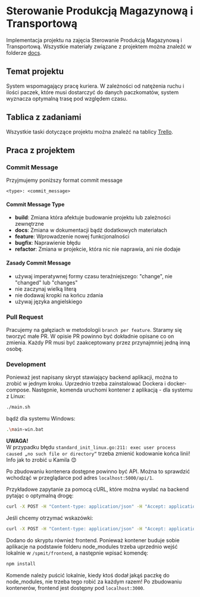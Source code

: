 # Sterowanie Produkcją Magazynową i Transportową
Implementacja projektu na zajęcia Sterowanie Produkcją Magazynową i Transportową. Wszystkie materiały związane z projektem można znaleźć w folderze [docs](docs).

## Temat projektu

System wspomagający pracę kuriera. W zależności od natężenia ruchu i ilości paczek, które musi dostarczyć do danych paczkomatów, system wyznacza optymalną trasę pod względem czasu.

## Tablica z zadaniami
Wszystkie taski dotyczące projektu można znaleźć na tablicy [Trello](https://trello.com/b/LDROxPhi/spmit-pempera).

## Praca z projektem

### Commit Message
Przyjmujemy poniższy format commit message

```
<type>: <commit_message>
```

#### Commit Message Type
* **build**: Zmiana która afektuje budowanie projektu lub zależności zewnętrzne
* **docs**: Zmiana w dokumentacji bądź dodatkowych materiałach
* **feature**: Wprowadzenie nowej funkcjonalności
* **bugfix**: Naprawienie błędu
* **refactor**: Zmiana w projekcie, która nic nie naprawia, ani nie dodaje

#### Zasady Commit Message
* używaj imperatywnej formy czasu teraźniejszego: "change", nie "changed" lub "changes"
* nie zaczynaj wielką literą
* nie dodawaj kropki na końcu zdania
* używaj języka angielskiego

### Pull Request
Pracujemy na gałęziach w metodologii `branch per feature`. Staramy się tworzyć małe PR. W opisie PR powinno być dokładnie opisane co on zmienia. Każdy PR musi być zaakceptowany przez przynajmniej jedną inną osobę.

### Development

Ponieważ jest napisany skrypt stawiający backend aplikacji, można to zrobić w jednym kroku. Uprzednio trzeba zainstalować Dockera i docker-compose. Następnie, komenda uruchomi kontener z aplikacją - dla systemu z Linux:
```bash
./main.sh
```
bądź dla systemu Windows:
```bash
.\main-win.bat
```

**UWAGA!**  
W przypadku błędu `standard_init_linux.go:211: exec user process caused „no such file or directory“` trzeba zmienić kodowanie końca linii! Info jak to zrobić u Kamila 😊

Po zbudowaniu kontenera dostępne powinno być API. Można to sprawdzić wchodząć w przeglądarce pod adres `localhost:5000/api/1`.

Przykładowe zapytanie za pomocą cURL, które można wysłać na backend pytając o optymalną drogę:
```bash
curl -X POST -H "Content-type: application/json" -H "Accept: application/json" -d '{"lockers_list": ["WRO88M","WRO911","WRO33A"], "courier_latitude": 51.09907, "courier_longitude": 17.027580}' "http://localhost:5000/api/1/lockers/route"
```

Jeśli chcemy otrzymać wskazówki:
```bash
curl -X POST -H "Content-type: application/json" -H "Accept: application/json" -d '{"path": ["courier", "WRO88M","WRO911","WRO33A", "courier"], "courier_latitude": 51.09907, "courier_longitude": 17.027580}' "http://localhost:5000/api/1/here_api/directions"
```

Dodano do skryptu również frontend. Ponieważ kontener buduje sobie aplikacje na podstawie folderu node_modules trzeba uprzednio wejść lokalnie w `/spmit/frontend`, a następnie wpisać komendę:
```bash
npm install
```
Komende należy puścić lokalnie, kiedy ktoś dodał jakąś paczkę do node_modules, nie trzeba tego robić za każdym razem! Po zbudowaniu kontenerów, frontend jest dostępny pod `localhost:3000`.
